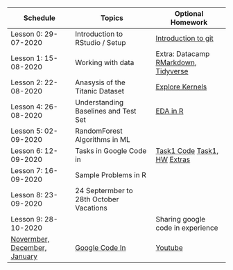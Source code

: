 | Schedule | Topics | Optional Homework |
| --- |---| --- |
| Lesson 0: 29-07-2020| Introduction to RStudio / Setup | [Introduction to git](https://learn.datacamp.com/courses/introduction-to-git)
| Lesson 1: 15-08-2020| Working with data | Extra: Datacamp [RMarkdown](https://www.datacamp.com/courses/reporting-with-r-markdown?tap_a=5644-dce66f&tap_s=251073-07cc7e), [Tidyverse](https://www.datacamp.com/courses/introduction-to-the-tidyverse)
| Lesson 2: 22-08-2020| Anasysis of the Titanic Dataset | [Explore Kernels](https://www.kaggle.com/c/titanic/notebooks?sortBy=voteCount&group=everyone&pageSize=20&competitionId=3136&language=R)
| Lesson 4: 26-08-2020| Understanding Baselines and Test Set| [EDA in R](https://learn.datacamp.com/courses/case-study-exploratory-data-analysis-in-r)
| Lesson 5: 02-09-2020| RandomForest Algorithms in ML | 
| Lesson 6: 12-09-2020| Tasks in Google Code in | [Task1 Code](https://www.kaggle.com/krishnakalyan3/task1) [Task1](https://codein.withgoogle.com/archive/2019/organization/5963835628847104/task/4592757104967680/), [HW](https://codein.withgoogle.com/archive/2019/organization/5963835628847104/task/4684583243612160/) [Extras](https://www.udacity.com/course/writing-readmes--ud777)
| Lesson 7: 16-09-2020| Sample Problems in R |
| Lesson 8: 23-09-2020| 24 Septermber to 28th October Vacations |
| Lesson 9: 28-10-2020   | | Sharing google code in experience |
| [Novermber, December, January](https://codein.withgoogle.com/) | [Google Code In](https://en.wikipedia.org/wiki/Google_Code-in) | [Youtube](https://www.youtube.com/watch?v=DV5-6s-UfUE)
